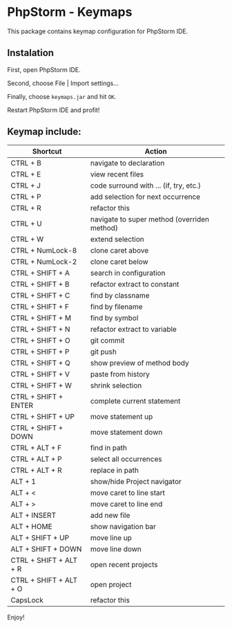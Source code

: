# PhpStorm - Keymaps

This package contains keymap configuration for PhpStorm IDE.


## Instalation

First, open PhpStorm IDE.

Second, choose File | Import settings...

Finally, choose `keymaps.jar` and hit `OK`.

Restart PhpStorm IDE and profit!


## Keymap include:

| Shortcut               | Action                                      |
| -----------------------|---------------------------------------------|
| CTRL + B               | navigate to declaration                     |
| CTRL + E               | view recent files                           |
| CTRL + J               | code surround with ... (if, try, etc.)      |
| CTRL + P               | add selection for next occurrence           |
| CTRL + R               | refactor this                               |
| CTRL + U               | navigate to super method (overriden method) |
| CTRL + W               | extend selection                            |
| CTRL + NumLock-8       | clone caret above                           |
| CTRL + NumLock-2       | clone caret below                           |
| CTRL + SHIFT + A       | search in configuration                     |
| CTRL + SHIFT + B       | refactor extract to constant                |
| CTRL + SHIFT + C       | find by classname                           |
| CTRL + SHIFT + F       | find by filename                            |
| CTRL + SHIFT + M       | find by symbol                              |
| CTRL + SHIFT + N       | refactor extract to variable                |
| CTRL + SHIFT + O       | git commit                                  |
| CTRL + SHIFT + P       | git push                                    |
| CTRL + SHIFT + Q       | show preview of method body                 |
| CTRL + SHIFT + V       | paste from history                          |
| CTRL + SHIFT + W       | shrink selection                            |
| CTRL + SHIFT + ENTER   | complete current statement                  |
| CTRL + SHIFT + UP      | move statement up                           |
| CTRL + SHIFT + DOWN    | move statement down                         |
| CTRL + ALT + F         | find in path                                |
| CTRL + ALT + P         | select all occurrences                      |
| CTRL + ALT + R         | replace in path                             |
| ALT + 1                | show/hide Project navigator                 |
| ALT + <                | move caret to line start                    |
| ALT + >                | move caret to line end                      |
| ALT + INSERT           | add new file                                |
| ALT + HOME             | show navigation bar                         |
| ALT + SHIFT + UP       | move line up                                |
| ALT + SHIFT + DOWN     | move line down                              |
| CTRL + SHIFT + ALT + R | open recent projects                        |
| CTRL + SHIFT + ALT + O | open project                                |
| CapsLock               | refactor this                               |

Enjoy!
